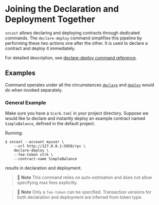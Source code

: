 # Joining the Declaration and Deployment Together

`sncast` allows declaring and deploying contracts through dedicated commands.
The `declare-deploy` command simplifies this pipeline by performing these two actions one after the other. It is used to declare a contract and deploy it immediately.

For detailed description, see [declare-deploy command reference](../appendix/sncast/declare-deploy.md).

## Examples

Command operates under all the circumstances [`declare`](./declare.md) and [`deploy`](./deploy.md) would do when invoked separately.

### General Example

Make sure you have a `Scarb.toml` in your project directory. Suppose we would like to declare and instantly deploy an example contract named `SimpleBalance`, defined in the default project.

Running:

```shell
$ sncast --account myuser \
    --url http://127.0.0.1:5050/rpc \ 
    declare-deploy \
    --fee-token strk \
    --contract-name SimpleBalance
```

results in declaration and deployment.

> 📝 **Note**
> This command relies on auto-estimation and does not allow specifying max fees explicitly.

> 📝 **Note**
> Only a `fee-token` can be specified. Transaction versions for both declaration and deployment are inferred from token type.